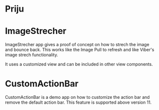 Priju
=====

ImageStrecher 
=============
ImageStrecher app gives a proof of concept on how to strech the image and bounce back. This works like the Image Pull to
refresh and like Viber's image strech functionality.

It uses a customized view and can be included in other view components. 

CustomActionBar
===============

CustomActionBar is a demo app on how to customize the action bar and remove the default action bar. This feature is supported above version 11.



